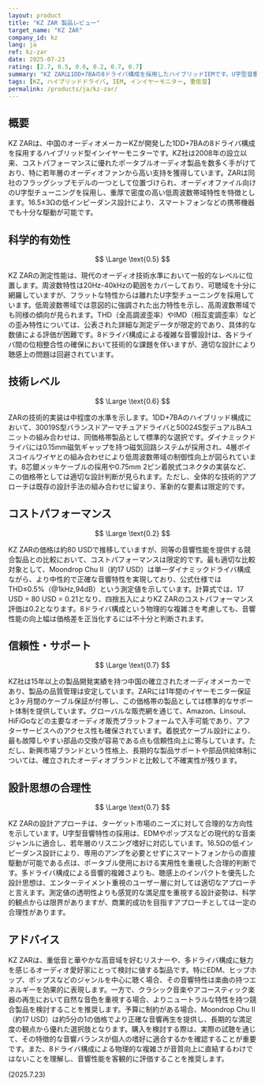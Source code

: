 ```yaml
---
layout: product
title: "KZ ZAR 製品レビュー"
target_name: "KZ ZAR"
company_id: kz
lang: ja
ref: kz-zar
date: 2025-07-23
rating: [2.7, 0.5, 0.6, 0.2, 0.7, 0.7]
summary: "KZ ZARは1DD+7BAの8ドライバ構成を採用したハイブリッドIEMです。U字型音響特性により迫力のある重低音と鮮明な高音域を実現していますが、競合製品との性能差は限定的であり、コストパフォーマンスの観点では改善の余地があります。"
tags: [KZ, ハイブリッドドライバ, IEM, インイヤーモニター, 重低音]
permalink: /products/ja/kz-zar/
---
```


## 概要

KZ ZARは、中国のオーディオメーカーKZが開発した1DD+7BAの8ドライバ構成を採用するハイブリッド型インイヤーモニターです。KZ社は2008年の設立以来、コストパフォーマンスに優れたポータブルオーディオ製品を数多く手がけており、特に若年層のオーディオファンから高い支持を獲得しています。ZARは同社のフラッグシップモデルの一つとして位置づけられ、オーディオファイル向けのU字型チューニングを採用し、重厚で密度の高い低周波数帯域特性を特徴とします。16.5±3Ωの低インピーダンス設計により、スマートフォンなどの携帯機器でも十分な駆動が可能です。

## 科学的有効性

$$ \Large \text{0.5} $$

KZ ZARの測定性能は、現代のオーディオ技術水準において一般的なレベルに位置します。周波数特性は20Hz-40kHzの範囲をカバーしており、可聴域を十分に網羅していますが、フラットな特性からは離れたU字型チューニングを採用しています。低周波数帯域では意図的に強調された出力特性を示し、高周波数帯域でも同様の傾向が見られます。THD（全高調波歪率）やIMD（相互変調歪率）などの歪み特性については、公表された詳細な測定データが限定的であり、具体的な数値による評価が困難です。8ドライバ構成による複雑な音響設計は、各ドライバ間の位相整合性の確保において技術的な課題を伴いますが、適切な設計により聴感上の問題は回避されています。

## 技術レベル

$$ \Large \text{0.6} $$

ZARの技術的実装は中程度の水準を示します。1DD+7BAのハイブリッド構成において、30019S型バランスドアーマチュアドライバと50024S型デュアルBAユニットの組み合わせは、同価格帯製品として標準的な選択です。ダイナミックドライバには0.15mm磁気ギャップを持つ磁気回路システムが採用され、4層ボイスコイルワイヤとの組み合わせにより低周波数帯域の制御性向上が図られています。8芯銀メッキケーブルの採用や0.75mm 2ピン着脱式コネクタの実装など、この価格帯としては適切な設計判断が見られます。ただし、全体的な技術的アプローチは既存の設計手法の組み合わせに留まり、革新的な要素は限定的です。

## コストパフォーマンス

$$ \Large \text{0.2} $$

KZ ZARの価格は約80 USDで推移していますが、同等の音響性能を提供する競合製品との比較において、コストパフォーマンスは限定的です。最も適切な比較対象として、Moondrop Chu II（約17 USD）は単一ダイナミックドライバ構成ながら、より中性的で正確な音響特性を実現しており、公式仕様ではTHD≤0.5%（@1kHz,94dB）という測定値を示しています。計算式では、17 USD ÷ 80 USD = 0.21となり、四捨五入によりKZ ZARのコストパフォーマンス評価は0.2となります。8ドライバ構成という物理的な複雑さを考慮しても、音響性能の向上幅は価格差を正当化するには不十分と判断されます。

## 信頼性・サポート

$$ \Large \text{0.7} $$

KZ社は15年以上の製品開発実績を持つ中国の確立されたオーディオメーカーであり、製品の品質管理は安定しています。ZARには1年間のイヤーモニター保証と3ヶ月間のケーブル保証が付帯し、この価格帯の製品としては標準的なサポート体制を提供しています。グローバルな販売網を通じて、Amazon、Linsoul、HiFiGoなどの主要なオーディオ販売プラットフォームで入手可能であり、アフターサービスへのアクセス性も確保されています。着脱式ケーブル設計により、最も故障しやすい部品の交換が容易である点も信頼性向上に寄与しています。ただし、新興市場ブランドという性格上、長期的な製品サポートや部品供給体制については、確立されたオーディオブランドと比較して不確実性が残ります。

## 設計思想の合理性

$$ \Large \text{0.7} $$

KZ ZARの設計アプローチは、ターゲット市場のニーズに対して合理的な方向性を示しています。U字型音響特性の採用は、EDMやポップスなどの現代的な音楽ジャンルに適合し、若年層のリスニング嗜好に対応しています。16.5Ωの低インピーダンス設計により、専用のアンプを必要とせずにスマートフォンからの直接駆動が可能である点は、ポータブル使用における実用性を重視した合理的判断です。多ドライバ構成による音響的複雑さよりも、聴感上のインパクトを優先した設計思想は、エンターテイメント重視のユーザー層に対しては適切なアプローチと言えます。測定値の透明性よりも感覚的な満足度を重視する設計姿勢は、科学的観点からは限界がありますが、商業的成功を目指すアプローチとしては一定の合理性があります。

## アドバイス

KZ ZARは、重低音と華やかな高音域を好むリスナーや、多ドライバ構成に魅力を感じるオーディオ愛好家にとって検討に値する製品です。特にEDM、ヒップホップ、ポップスなどのジャンルを中心に聴く場合、その音響特性は楽曲の持つエネルギーを効果的に表現します。一方で、クラシック音楽やアコースティック楽器の再生において自然な音色を重視する場合、よりニュートラルな特性を持つ競合製品を検討することを推奨します。予算に制約がある場合、Moondrop Chu II（約17 USD）は約5分の1の価格でより正確な音響再生を提供し、長期的な満足度の観点から優れた選択肢となります。購入を検討する際は、実際の試聴を通じて、その特徴的な音響バランスが個人の嗜好に適合するかを確認することが重要です。また、8ドライバ構成による物理的な複雑さが音質向上に直結するわけではないことを理解し、音響性能を客観的に評価することを推奨します。

(2025.7.23)